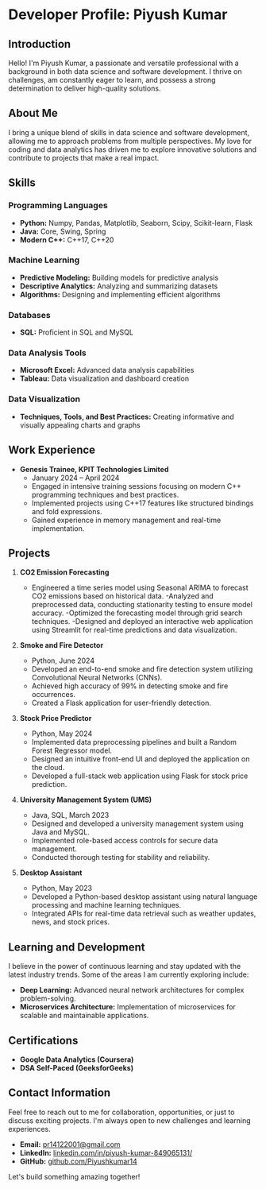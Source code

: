 # Developer Profile: Piyush Kumar

## Introduction

Hello! I'm Piyush Kumar, a passionate and versatile professional with a background in both data science and software development. I thrive on challenges, am constantly eager to learn, and possess a strong determination to deliver high-quality solutions.

## About Me

I bring a unique blend of skills in data science and software development, allowing me to approach problems from multiple perspectives. My love for coding and data analytics has driven me to explore innovative solutions and contribute to projects that make a real impact.

## Skills

### Programming Languages
- **Python:** Numpy, Pandas, Matplotlib, Seaborn, Scipy, Scikit-learn, Flask
- **Java:** Core, Swing, Spring
- **Modern C++:** C++17, C++20

### Machine Learning
- **Predictive Modeling:** Building models for predictive analysis
- **Descriptive Analytics:** Analyzing and summarizing datasets
- **Algorithms:** Designing and implementing efficient algorithms

### Databases
- **SQL:** Proficient in SQL and MySQL

### Data Analysis Tools
- **Microsoft Excel:** Advanced data analysis capabilities
- **Tableau:** Data visualization and dashboard creation

### Data Visualization
- **Techniques, Tools, and Best Practices:** Creating informative and visually appealing charts and graphs



## Work Experience

- **Genesis Trainee, KPIT Technologies Limited**
  - January 2024 – April 2024
  - Engaged in intensive training sessions focusing on modern C++ programming techniques and best practices.
  - Implemented projects using C++17 features like structured bindings and fold expressions.
  - Gained experience in memory management and real-time implementation.

## Projects

1. **CO2 Emission Forecasting**
   - Engineered a time series model using Seasonal ARIMA to forecast CO2 emissions based on historical data.
   -Analyzed and preprocessed data, conducting stationarity testing to ensure model accuracy.
   -Optimized the forecasting model through grid search techniques.
   -Designed and deployed an interactive web application using Streamlit for real-time predictions and data visualization.

2. **Smoke and Fire Detector**
   - Python, June 2024
   - Developed an end-to-end smoke and fire detection system utilizing Convolutional Neural Networks (CNNs).
   - Achieved high accuracy of 99% in detecting smoke and fire occurrences.
   - Created a Flask application for user-friendly detection.

3. **Stock Price Predictor**
   - Python, May 2024
   - Implemented data preprocessing pipelines and built a Random Forest Regressor model.
   - Designed an intuitive front-end UI and deployed the application on the cloud.
   - Developed a full-stack web application using Flask for stock price prediction.

4. **University Management System (UMS)**
   - Java, SQL, March 2023
   - Designed and developed a university management system using Java and MySQL.
   - Implemented role-based access controls for secure data management.
   - Conducted thorough testing for stability and reliability.

5. **Desktop Assistant**
   - Python, May 2023
   - Developed a Python-based desktop assistant using natural language processing and machine learning techniques.
   - Integrated APIs for real-time data retrieval such as weather updates, news, and stock prices.

## Learning and Development

I believe in the power of continuous learning and stay updated with the latest industry trends. Some of the areas I am currently exploring include:

- **Deep Learning:** Advanced neural network architectures for complex problem-solving.
- **Microservices Architecture:** Implementation of microservices for scalable and maintainable applications.

## Certifications
- **Google Data Analytics (Coursera)**
- **DSA Self-Paced (GeeksforGeeks)**


## Contact Information

Feel free to reach out to me for collaboration, opportunities, or just to discuss exciting projects. I'm always open to new challenges and learning experiences.

- **Email:** pr14122001@gmail.com
- **LinkedIn:** [linkedin.com/in/piyush-kumar-849065131/](https://linkedin.com/in/piyush-kumar-849065131/)
- **GitHub:** [github.com/Piyushkumar14](https://github.com/Piyushkumar14)

Let's build something amazing together!
